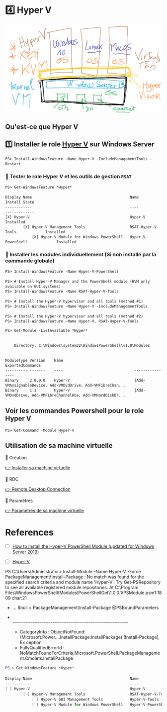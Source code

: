 # :four: Hyper V 

<img src=images/Hyper-V.png width='' height='' > </img>

## Qu'est-ce que Hyper V


## :one: Installer le role [Hyper V](https://docs.microsoft.com/en-us/windows-server/virtualization/hyper-v/get-started/install-the-hyper-v-role-on-windows-server) sur Windows Server

```
PS> Install-WindowsFeature -Name Hyper-V -IncludeManagementTools -Restart
```


### :pushpin: Tester le role Hyper V et les outils de gestion `RSAT`

```
PS> Get-WindowsFeature *Hyper*

Display Name                                            Name                       Install State
------------                                            ----                       -------------
[X] Hyper-V                                             Hyper-V                        Installed
        [X] Hyper-V Management Tools                    RSAT-Hyper-V-Tools             Installed
            [X] Hyper-V Module for Windows PowerShell   Hyper-V-PowerShell             Installed
```

### :pushpin: Installer les modules individuellement (Si non installé par la commande globale)

```
PS> Install-WindowsFeature -Name Hyper-V-PowerShell
 
PS> # Install Hyper-V Manager and the PowerShell module (HVM only available on GUI systems)
PS> Install-WindowsFeature -Name RSAT-Hyper-V-Tools
 
PS> # Install the Hyper-V hypervisor and all tools (method #1)
PS> Install-WindowsFeature -Name Hyper-V -IncludeManagementTools
 
PS> # Install the Hyper-V hypervisor and all tools (method #2)
PS> Install-WindowsFeature -Name Hyper-V, RSAT-Hyper-V-Tools
```


```
PS> Get-Module -ListAvailable *Hyper*


    Directory: C:\Windows\system32\WindowsPowerShell\v1.0\Modules


ModuleType Version    Name                                ExportedCommands
---------- -------    ----                                ----------------
Binary     2.0.0.0    Hyper-V                             {Add-VMAssignableDevice, Add-VMDvdDrive, Add-VMFibreChan...
Binary     1.1        Hyper-V                             {Add-VMDvdDrive, Add-VMFibreChannelHba, Add-VMHardDiskDr...

```

## Voir les commandes Powershell pour le role Hyper V

```
PS> Get-Command -Module Hyper-V
```

## Utilisation de sa machine virtuelle

:pushpin: Création

[:point_right: Installer sa machine virtuelle](.docs/VM.md)

:pushpin: RDC

[:point_right: Remote Desktop Connection](.docs/RDC.md)

:pushpin: Paramêtres

[:point_right: Paramètres de sa machine virtuelle](.docs/IP.md)


# References

- [ ] [How to Install the Hyper-V PowerShell Module (updated for Windows Server 2019)](https://www.altaro.com/hyper-v/install-hyper-v-powershell-module/)


- [ ] [Hyper-V](https://learn.microsoft.com/en-us/powershell/module/hyper-v/?view=windowsserver2022-ps)

PS C:\Users\Administrator> Install-Module -Name Hyper-V -Force
PackageManagement\Install-Package : No match was found for the specified search criteria and module name 'Hyper-V'.
Try Get-PSRepository to see all available registered module repositories.
At C:\Program Files\WindowsPowerShell\Modules\PowerShellGet\1.0.0.1\PSModule.psm1:1809 char:21
+ ...          $null = PackageManagement\Install-Package @PSBoundParameters
+                      ~~~~~~~~~~~~~~~~~~~~~~~~~~~~~~~~~~~~~~~~~~~~~~~~~~~~
    + CategoryInfo          : ObjectNotFound: (Microsoft.Power....InstallPackage:InstallPackage) [Install-Package], Ex
   ception
    + FullyQualifiedErrorId : NoMatchFoundForCriteria,Microsoft.PowerShell.PackageManagement.Cmdlets.InstallPackage

```powershell
PS > Get-WindowsFeature *Hyper*

Display Name                                            Name                       Install State
------------                                            ----                       -------------
[ ] Hyper-V                                             Hyper-V                        Available
        [ ] Hyper-V Management Tools                    RSAT-Hyper-V-Tools             Available
            [ ] Hyper-V GUI Management Tools            Hyper-V-Tools                  Available
            [ ] Hyper-V Module for Windows PowerShell   Hyper-V-PowerShell             Available
```
